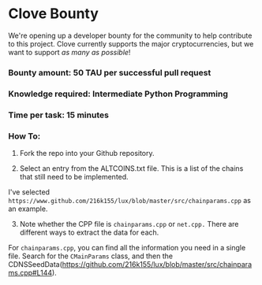 # Clove Bounty
We're opening up a developer bounty for the community to help contribute to this project. Clove currently supports the major cryptocurrencies, but we want to support *as many as possible*!

### Bounty amount: 50 TAU per successful pull request
### Knowledge required: Intermediate Python Programming
### Time per task: 15 minutes
### How To:

1. Fork the repo into your Github repository.

2. Select an entry from the ALTCOINS.txt file. This is a list of the chains that still need to be implemented.

I've selected `https://www.github.com/216k155/lux/blob/master/src/chainparams.cpp` as an example.

3. Note whether the CPP file is `chainparams.cpp` or `net.cpp.` There are different ways to extract the data for each.

For `chainparams.cpp`, you can find all the information you need in a single file. Search for the `CMainParams` class, and then the CDNSSeedData(https://github.com/216k155/lux/blob/master/src/chainparams.cpp#L144).
